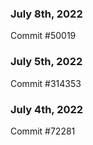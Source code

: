 ### July 8th, 2022

Commit #50019

### July 5th, 2022

Commit #314353


### July 4th, 2022

Commit #72281
